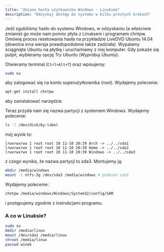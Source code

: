 ```yaml
---
title: "Zmiana hasła użytkownika Windows - Linuksem"
description: "Odzyskaj dostęp do systemu w kilku prostych krokach"
---
```


Jeśli zgubiliśmy hasło do systemu Windows, w&nbsp;odzyskaniu (a&nbsp;właściwie zmianie) go może nam pomóc płyta z&nbsp;Linuksem i&nbsp;programem chntpw. Omówię proces resetowania hasła na przykładzie LiveDVD Ubuntu 14.04 (dowolna inna wersja prawdopodobnie także zadziała). Wypalamy ściągnięte Ubuntu na płytkę i&nbsp;uruchamiamy z&nbsp;niej komputer. Gdy pokaże się pulpit, wybieramy opcję *Try Ubuntu* (*Wypróbuj Ubuntu*).

Otwieramy terminal (`Ctrl+Alt+T`) oraz wpisujemy:

```bash
sudo su
```

aby zalogować się na konto superużytkownika (root). Wydajemy polecenie:

```bash
apt-get install chntpw
```

aby zainstalować narzędzie.

Teraz przyda nam się nazwa partycji z&nbsp;systemem Windows. Wydajemy polecenie:

```bash
ls -l /dev/disk/by-label
```

mój wynik to:

```
lrwxrwxrwx 1 root root 10 11-10 20:39 Arch -> ../../sda1
lrwxrwxrwx 1 root root 10 11-10 20:39 Home -> ../../sda2
lrwxrwxrwx 1 root root 10 11-10 20:39 Windows -> ../../sda3
```

z czego wynika, że nazwa partycji to sda3. Montujemy ją:

```bash
mkdir /media/windows
mount -t ntfs-3g /dev/sda3 /media/windows # podmień sda3
```

Wydajemy polecenie:

```bash
chntpw /media/windows/Windows/System32/config/SAM
```

i postępujemy zgodnie z&nbsp;instrukcjami programu.

### A co w Linuksie?

```bash
sudo su
mkdir /media/linux
mount /dev/sda1 /media/linux
chroot /media/linux
passwd winek
```
